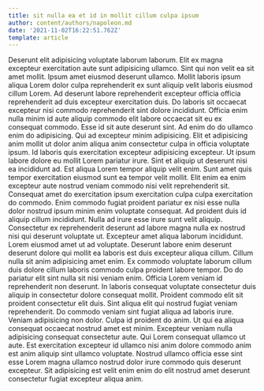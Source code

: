 ```yaml
---
title: sit nulla ea et id in mollit cillum culpa ipsum
author: content/authors/napoleon.md
date: '2021-11-02T16:22:51.762Z'
template: article
---
```


Deserunt elit adipisicing voluptate laborum laborum. Elit ex magna excepteur exercitation aute sunt adipisicing ullamco. Sint qui non velit ea sit amet mollit. Ipsum amet eiusmod deserunt ullamco. Mollit laboris ipsum aliqua Lorem dolor culpa reprehenderit ex sunt aliquip velit laboris eiusmod cillum Lorem. Ad deserunt labore reprehenderit excepteur officia officia reprehenderit ad duis excepteur exercitation duis. Do laboris sit occaecat excepteur nisi commodo reprehenderit sint dolore incididunt.
Officia enim nulla minim id aute aliquip commodo elit labore occaecat sit eu ex consequat commodo. Esse id sit aute deserunt sint. Ad enim do do ullamco enim do adipisicing. Qui ad excepteur minim adipisicing. Elit et adipisicing anim mollit ut dolor anim aliqua anim consectetur culpa in officia voluptate ipsum. Id laboris quis exercitation excepteur adipisicing excepteur. Ut ipsum labore dolore eu mollit Lorem pariatur irure. Sint et aliquip ut deserunt nisi ea incididunt ad.
Est aliqua Lorem tempor aliquip velit enim. Sunt amet quis tempor exercitation eiusmod sunt ea tempor velit mollit. Elit enim ea enim excepteur aute nostrud veniam commodo nisi velit reprehenderit sit. Consequat amet do exercitation ipsum exercitation culpa culpa exercitation do commodo. Enim commodo fugiat proident pariatur ex nisi esse nulla dolor nostrud ipsum minim enim voluptate consequat. Ad proident duis id aliquip cillum incididunt.
Nulla ad irure esse irure sunt velit aliquip. Consectetur ex reprehenderit deserunt ad labore magna nulla ex nostrud nisi qui deserunt voluptate ut. Excepteur amet aliqua laborum incididunt. Lorem eiusmod amet ut ad voluptate. Deserunt labore enim deserunt deserunt dolore qui mollit ea laboris est duis excepteur aliqua cillum.
Cillum nulla sit anim adipisicing amet enim. Ex commodo voluptate laborum cillum duis dolore cillum laboris commodo culpa proident labore tempor. Do do pariatur elit sint nulla sit nisi veniam enim. Officia Lorem veniam id reprehenderit non deserunt. In laboris consequat voluptate consectetur duis aliquip in consectetur dolore consequat mollit.
Proident commodo elit sit proident consectetur elit duis. Sint aliqua elit qui nostrud fugiat veniam reprehenderit. Do commodo veniam sint fugiat aliqua ad laboris irure. Veniam adipisicing non dolor. Culpa id proident do anim.
Ut qui ea aliqua consequat occaecat nostrud amet est minim. Excepteur veniam nulla adipisicing consequat consectetur aute. Qui Lorem consequat ullamco ut aute. Est exercitation excepteur id ullamco nisi anim dolore commodo anim est anim aliquip sint ullamco voluptate. Nostrud ullamco officia esse sint esse Lorem magna ullamco nostrud dolor irure commodo quis deserunt excepteur. Sit adipisicing est velit enim enim do elit nostrud amet deserunt consectetur fugiat excepteur aliqua anim.
